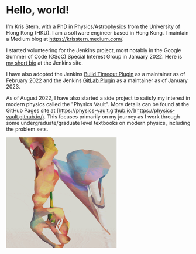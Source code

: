 # Hello, world!
I’m Kris Stern, with a PhD in Physics/Astrophysics from the University of Hong Kong (HKU). I am a software engineer based in Hong Kong. I maintain a Medium blog at https://krisstern.medium.com/.

I started volunteering for the Jenkins project, most notably in the Google Summer of Code (GSoC) Special Interest Group in January 2022. Here is [my short bio](https://www.jenkins.io/blog/authors/krisstern/) at the Jenkins site.

I have also adopted the Jenkins [Build Timeout Plugin](https://github.com/jenkinsci/build-timeout-plugin) as a maintainer as of February 2022 and the Jenkins [GitLab Plugin](https://github.com/jenkinsci/gitlab-plugin) as a maintainer as of January 2023. 

As of August 2022, I have also started a side project to satisfy my interest in modern physics called the "Physics Vault". More details can be found at the GitHub Pages site at [https://physics-vault.github.io/](https://physics-vault.github.io/). This focuses primarily on my journey as I work through some undergraduate/graduate level textbooks on modern physics, including the problem sets. 

<img src="https://raw.githubusercontent.com/krisstern/krisstern/main/andrew_benson_art.gif" width="60%" height="60%">

<!---
krisstern/krisstern is a ✨ special ✨ repository because its `README.md` (this file) appears on your GitHub profile.
You can click the Preview link to take a look at your changes.
--->
